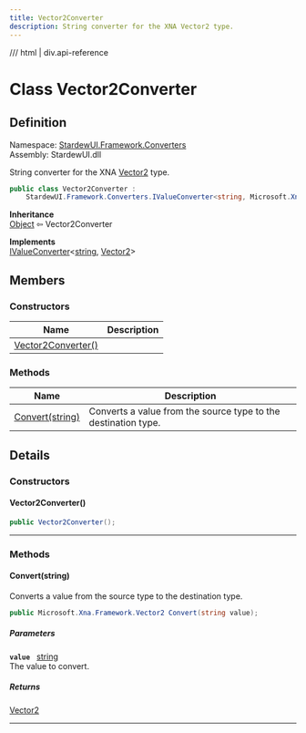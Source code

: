 ```yaml
---
title: Vector2Converter
description: String converter for the XNA Vector2 type.
---
```


<link rel="stylesheet" href="/StardewUI/stylesheets/reference.css" />

/// html | div.api-reference

# Class Vector2Converter

## Definition

<div class="api-definition" markdown>

Namespace: [StardewUI.Framework.Converters](index.md)  
Assembly: StardewUI.dll  

</div>

String converter for the XNA [Vector2](https://docs.monogame.net/api/Microsoft.Xna.Framework.Vector2.html) type.

```cs
public class Vector2Converter : 
    StardewUI.Framework.Converters.IValueConverter<string, Microsoft.Xna.Framework.Vector2>
```

**Inheritance**  
[Object](https://learn.microsoft.com/en-us/dotnet/api/system.object) ⇦ Vector2Converter

**Implements**  
[IValueConverter](ivalueconverter-2.md)<[string](https://learn.microsoft.com/en-us/dotnet/api/system.string), [Vector2](https://docs.monogame.net/api/Microsoft.Xna.Framework.Vector2.html)>

## Members

### Constructors

 | Name | Description |
| --- | --- |
| [Vector2Converter()](#vector2converter) |  | 

### Methods

 | Name | Description |
| --- | --- |
| [Convert(string)](#convertstring) | Converts a value from the source type to the destination type. | 

## Details

### Constructors

#### Vector2Converter()



```cs
public Vector2Converter();
```

-----

### Methods

#### Convert(string)

Converts a value from the source type to the destination type.

```cs
public Microsoft.Xna.Framework.Vector2 Convert(string value);
```

##### Parameters

**`value`** &nbsp; [string](https://learn.microsoft.com/en-us/dotnet/api/system.string)  
The value to convert.

##### Returns

[Vector2](https://docs.monogame.net/api/Microsoft.Xna.Framework.Vector2.html)

-----

